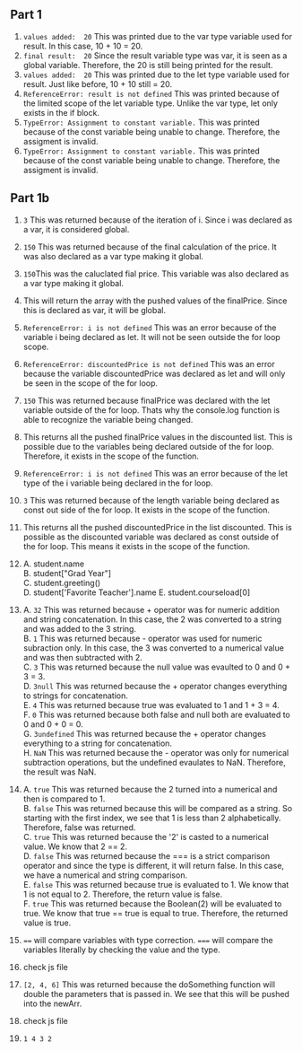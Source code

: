 ## Part 1
1. `values added:  20` This was printed due to the var type variable used for result. In this case, 10 + 10 = 20.  
2. `final result:  20` Since the result variable type was var, it is seen as a global variable. Therefore, the 20 is still being printed for the result.  
3. `values added:  20` This was printed due to the let type variable used for result. Just like before, 10 + 10 still = 20.  
4. `ReferenceError: result is not defined` This was printed because of the limited scope of the let variable type. Unlike the var type, let only exists in the if block.  
5. `TypeError: Assignment to constant variable.` This was printed because of the const variable being unable to change. Therefore, the assigment is invalid.  
6. `TypeError: Assignment to constant variable.` This was printed because of the const variable being unable to change. Therefore, the assigment is invalid.  

## Part 1b
1. `3` This was returned because of the iteration of i. Since i was declared as a var, it is considered global.  
2. `150` This was returned because of the final calculation of the price. It was also declared as a var type making it global.  
3. `150`This was the caluclated fial price. This variable was also declared as a var type making it global.  
4. This will return the array with the pushed values of the finalPrice. Since this is declared as var, it will be global.  
5. `ReferenceError: i is not defined` This was an error because of the variable i being declared as let. It will not be seen outside the for loop scope.  
6. `ReferenceError: discountedPrice is not defined` This was an error because the variable discountedPrice was declared as let and will only be seen in the scope of the for loop.  
7. `150` This was returned because finalPrice was declared with the let variable outside of the for loop. Thats why the console.log function is able to recognize the variable being changed.  
8. This returns all the pushed finalPrice values in the discounted list. This is possible due to the variables being declared outside of the for loop. Therefore, it exists in the scope of the function.  
9. `ReferenceError: i is not defined` This was an error because of the let type of the i variable being declared in the for loop.  
10. `3` This was returned because of the length variable being declared as const out side of the for loop. It exists in the scope of the function.  
11. This returns all the pushed discountedPrice in the list discounted. This is possible as the discounted variable was declared as const outside of the for loop. This means it exists in the scope of the function.  
12. 
    A. student.name  
    B. student["Grad Year"]  
    C. student.greeting()  
    D. student['Favorite Teacher'].name
    E. student.courseload[0]

13. 
    A. `32` This was returned because + operator was for numeric addition and string concatenation. In this case, the 2 was converted to a string and was added to the 3 string.  
    B. `1` This was returned because - operator was used for numeric subraction only. In this case, the 3 was converted to a numerical value and was then subtracted with 2.  
    C. `3` This was returned because the null value was evaulted to 0 and 0 + 3 = 3.  
    D. `3null` This was returned because the + operator changes everything to strings for concatenation.  
    E. `4` This was returned because true was evaluated to 1 and 1 + 3 = 4.   
    F. `0` This was returned because both false and null both are evaluated to 0 and 0 + 0 = 0.  
    G. `3undefined` This was returned because the + operator changes everything to a string for concatenation.  
    H. `NaN` This was returned because the - operator was only for numerical subtraction operations, but the undefined evaulates to NaN. Therefore, the result was NaN.  

14.  
    A. `true` This was returned because the 2 turned into a numerical and then is compared to 1.  
    B. `false` This was returned because this will be compared as a string. So starting with the first index, we see that 1 is less than 2 alphabetically. Therefore, false was returned.  
    C. `true` This was returned because the '2' is casted to a numerical value. We know that 2 == 2.  
    D. `false` This was returned because the === is a strict comparison operator and since the type is different, it will return false. In this case, we have a numerical and string comparison.  
    E. `false` This was returned because true is evaluated to 1. We know that 1 is not equal to 2. Therefore, the return value is false.  
    F. `true` This was returned because the Boolean(2) will be evaluated to true. We know that true == true is equal to true. Therefore, the returned value is true. 

15. `==` will compare variables with type correction. `===` will compare the variables literally by checking the value and the type. 
16. check js file
17. `[2, 4, 6]` This was returned because the doSomething function will double the parameters that is passed in. We see that this will be pushed into the newArr. 
18. check js file
19. `1 4 3 2` 
